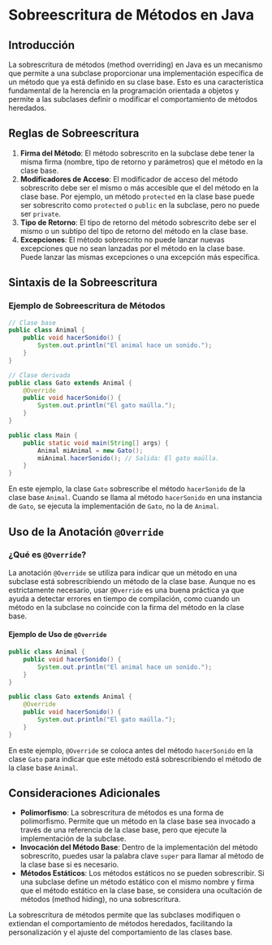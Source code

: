 # Sobreescritura de Métodos en Java

## Introducción
La sobrescritura de métodos (method overriding) en Java es un mecanismo que permite a una subclase proporcionar una implementación específica de un método que ya está definido en su clase base. Esto es una característica fundamental de la herencia en la programación orientada a objetos y permite a las subclases definir o modificar el comportamiento de métodos heredados.

## Reglas de Sobreescritura

1. **Firma del Método**: El método sobrescrito en la subclase debe tener la misma firma (nombre, tipo de retorno y parámetros) que el método en la clase base.
2. **Modificadores de Acceso**: El modificador de acceso del método sobrescrito debe ser el mismo o más accesible que el del método en la clase base. Por ejemplo, un método `protected` en la clase base puede ser sobrescrito como `protected` o `public` en la subclase, pero no puede ser `private`.
3. **Tipo de Retorno**: El tipo de retorno del método sobrescrito debe ser el mismo o un subtipo del tipo de retorno del método en la clase base.
4. **Excepciones**: El método sobrescrito no puede lanzar nuevas excepciones que no sean lanzadas por el método en la clase base. Puede lanzar las mismas excepciones o una excepción más específica.

## Sintaxis de la Sobreescritura

### Ejemplo de Sobreescritura de Métodos
```java
// Clase base
public class Animal {
    public void hacerSonido() {
        System.out.println("El animal hace un sonido.");
    }
}

// Clase derivada
public class Gato extends Animal {
    @Override
    public void hacerSonido() {
        System.out.println("El gato maúlla.");
    }
}

public class Main {
    public static void main(String[] args) {
        Animal miAnimal = new Gato();
        miAnimal.hacerSonido(); // Salida: El gato maúlla.
    }
}
```

En este ejemplo, la clase `Gato` sobrescribe el método `hacerSonido` de la clase base `Animal`. Cuando se llama al método `hacerSonido` en una instancia de `Gato`, se ejecuta la implementación de `Gato`, no la de `Animal`.

## Uso de la Anotación `@Override`

### ¿Qué es `@Override`?
La anotación `@Override` se utiliza para indicar que un método en una subclase está sobrescribiendo un método de la clase base. Aunque no es estrictamente necesario, usar `@Override` es una buena práctica ya que ayuda a detectar errores en tiempo de compilación, como cuando un método en la subclase no coincide con la firma del método en la clase base.

#### Ejemplo de Uso de `@Override`
```java
public class Animal {
    public void hacerSonido() {
        System.out.println("El animal hace un sonido.");
    }
}

public class Gato extends Animal {
    @Override
    public void hacerSonido() {
        System.out.println("El gato maúlla.");
    }
}
```

En este ejemplo, `@Override` se coloca antes del método `hacerSonido` en la clase `Gato` para indicar que este método está sobrescribiendo el método de la clase base `Animal`.

## Consideraciones Adicionales

- **Polimorfismo**: La sobrescritura de métodos es una forma de polimorfismo. Permite que un método en la clase base sea invocado a través de una referencia de la clase base, pero que ejecute la implementación de la subclase.
- **Invocación del Método Base**: Dentro de la implementación del método sobrescrito, puedes usar la palabra clave `super` para llamar al método de la clase base si es necesario.
- **Métodos Estáticos**: Los métodos estáticos no se pueden sobrescribir. Si una subclase define un método estático con el mismo nombre y firma que el método estático en la clase base, se considera una ocultación de métodos (method hiding), no una sobrescritura.

La sobrescritura de métodos permite que las subclases modifiquen o extiendan el comportamiento de métodos heredados, facilitando la personalización y el ajuste del comportamiento de las clases base.
